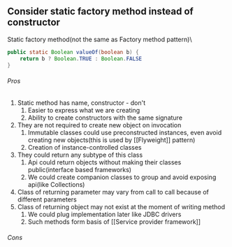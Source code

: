 ## Consider static factory method instead of constructor
Static factory method(not the same as Factory method pattern)\
``` Java
public static Boolean valueOf(boolean b) {
    return b ? Boolean.TRUE : Boolean.FALSE
}
```
###### Pros
1.  Static method has name, constructor - don't
	1. Easier to express what we are creating
	2. Ability to create constructors with the same signature
2.  They are not required to create new object on invocation
	1. Immutable classes could use preconstructed instances, even avoid creating new objects(this is used by [[Flyweight]] pattern)
	3. Creation of instance-controlled classes
3. They could return any subtype of this class
	1. Api could return objects without making their classes public(interface based frameworks)
	2. We could create companion classes to group and avoid exposing api(like Collections)
4. Class of returning parameter may vary from call to call because of different parameters
5. Class of returning object may not exist at the moment of writing method
	1. We could plug implementation later like JDBC drivers
	2. Such methods form basis of [[Service provider framework]]
###### Cons